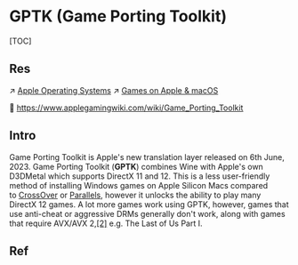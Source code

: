 # GPTK (Game Porting Toolkit)

[TOC]



## Res
↗ [Apple Operating Systems](../../../../🥷🏼%20Operating%20Systems%20(Engineering%20Part)/Apple%20Operating%20Systems/Apple%20Operating%20Systems.md)
↗ [Games on Apple & macOS](../../../../🧰%20Generic%20Tools%20&%20Projects/🕹️%20Games/Games%20on%20Apple%20&%20macOS.md)

📄 https://www.applegamingwiki.com/wiki/Game_Porting_Toolkit



## Intro
Game Porting Toolkit is Apple's new translation layer released on 6th June, 2023. Game Porting Toolkit (**GPTK**) combines Wine with Apple's own D3DMetal which supports DirectX 11 and 12. This is a less user-friendly method of installing Windows games on Apple Silicon Macs compared to [CrossOver](https://www.applegamingwiki.com/wiki/CrossOver "CrossOver") or [Parallels](https://www.applegamingwiki.com/wiki/Parallels "Parallels"), however it unlocks the ability to play many DirectX 12 games. A lot more games work using GPTK, however, games that use anti-cheat or aggressive DRMs generally don't work, along with games that require AVX/AVX 2,[[2]](https://www.applegamingwiki.com/wiki/Game_Porting_Toolkit#cite_note-2) e.g. The Last of Us Part I.



## Ref

